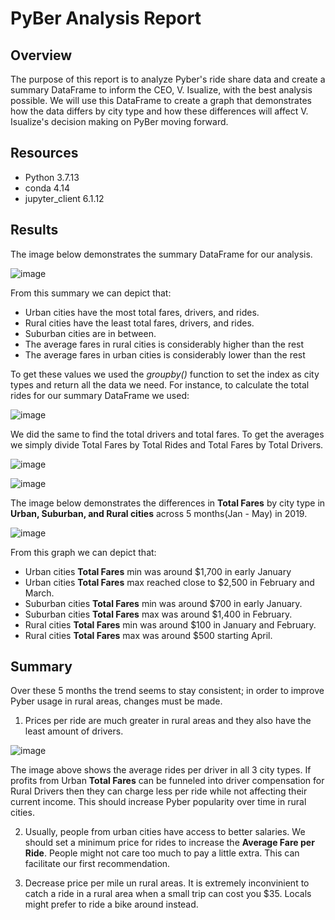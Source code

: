 # PyBer Analysis Report

## Overview
  The purpose of this report is to analyze Pyber's ride share data and create a summary DataFrame  to inform the CEO, V. Isualize, with the best analysis possible. We will use this DataFrame to create a graph that demonstrates how the data differs by city type and how these differences will affect V. Isualize's decision making on PyBer moving forward.
  
## Resources
- Python 3.7.13
- conda 4.14
- jupyter_client 6.1.12
## Results
The image below demonstrates the summary DataFrame for our analysis. 

![image](https://user-images.githubusercontent.com/110706169/190729821-e2ec3838-9365-465a-ad2a-183d236b0907.png)

From this summary we can depict that:
- Urban cities have the most total fares, drivers, and rides.
- Rural cities have the least total fares, drivers, and rides.
- Suburban cities are in between.
- The average fares in rural cities is considerably higher than the rest 
- The average fares in urban cities is considerably lower  than the rest

To get these values we used the *groupby()* function to set the index as city types and return all the data we need. For instance, to calculate the total rides for our summary DataFrame we used:

![image](https://user-images.githubusercontent.com/110706169/190734592-6d9143b0-037d-45b8-ad73-3532f9c6b820.png)

We did the same to find the total drivers and total fares. To get the averages we simply divide Total Fares by Total Rides and Total Fares by Total Drivers.

![image](https://user-images.githubusercontent.com/110706169/190749341-8757f387-e9ad-49f3-8c33-7f52e2409376.png)

![image](https://user-images.githubusercontent.com/110706169/190749841-615be79a-da70-4dfc-b3aa-09cac25090b7.png)

The image below demonstrates the differences in **Total Fares** by city type in **Urban, Suburban, and Rural cities** across 5 months(Jan - May) in 2019.

![image](https://user-images.githubusercontent.com/110706169/190732100-dd59cca8-704f-46f6-ba45-3aa2d42f3f09.png)

From this graph we can depict that:
- Urban cities **Total Fares** min was around $1,700 in early January
- Urban cities **Total Fares** max reached close to $2,500 in February and March.
- Suburban cities **Total Fares** min was around $700 in early January.
- Suburban cities **Total Fares** max was around $1,400 in February.
- Rural cities **Total Fares** min was around $100 in January and February.
- Rural cities **Total Fares** max was around $500 starting April.

## Summary
Over these 5 months the trend seems to stay consistent; in order to improve Pyber usage in rural areas, changes must be made.
1. Prices per ride are much greater in rural areas and they also have the least amount of drivers.

![image](https://user-images.githubusercontent.com/110706169/190774468-7569034b-3d83-4ca2-9253-8ec05b7efe27.png)

The image above shows the average rides per driver in all 3 city types. If profits from Urban **Total Fares** can be funneled into driver compensation for Rural Drivers then they can charge less per ride while not affecting their current income. This should increase Pyber popularity over time in rural cities.

2. Usually, people from urban cities have access to better salaries. We should set a minimum price for rides to increase the **Average Fare per Ride**. People might not care too much to pay a little extra. This can facilitate our first recommendation.

3. Decrease price per mile un rural areas. It is extremely inconvinient to catch a ride in a rural area when a small trip can cost you $35. Locals might prefer to ride a bike around instead.
